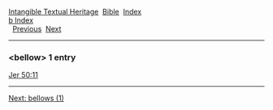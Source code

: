 [Intangible Textual Heritage](../../index)  [Bible](../index) 
[Index](index)   
[b Index](_b_)  
  [Previous](c01253)  [Next](c01255) 

------------------------------------------------------------------------

### &lt;bellow&gt; 1 entry

[Jer 50:11](../kjv/jer050.htm#011)  

------------------------------------------------------------------------

[Next: bellows (1)](c01255)
